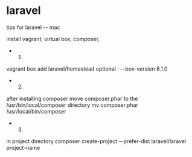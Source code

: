 # laravel
tips for laravel -- mac

install
vagrant, virtual box, composer,

- 1.
vagrant box add laravel/homestead     optional : --box-version 8.1.0 

- 2.
after installing composer move composer.phar to the /usr/bin/local/composer directory
mv composer.phar /usr/local/bin/composer

- 3. 
in project directory
composer create-project --prefer-dist laravel/laravel project-name
